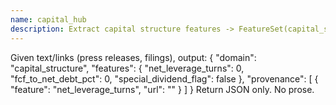```yaml
---
name: capital_hub
description: Extract capital structure features -> FeatureSet(capital_structure). Return JSON only.
---
```

Given text/links (press releases, filings), output:
{
  "domain": "capital_structure",
  "features": {
    "net_leverage_turns": 0,
    "fcf_to_net_debt_pct": 0,
    "special_dividend_flag": false
  },
  "provenance": [ { "feature": "net_leverage_turns", "url": "" } ]
}
Return JSON only. No prose.

